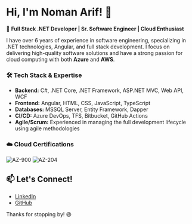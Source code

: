 # Hi, I'm Noman Arif! 👋

🚀 **Full Stack .NET Developer | Sr. Software Engineer | Cloud Enthusiast**

I have over 6 years of experience in software engineering, specializing in .NET technologies, Angular, and full stack development. I focus on delivering high-quality software solutions and have a strong passion for cloud computing with both **Azure** and **AWS**.

### 🛠️ **Tech Stack & Expertise**
- **Backend:** C#, .NET Core, .NET Framework, ASP.NET MVC, Web API, WCF 
- **Frontend:** Angular, HTML, CSS, JavaScript, TypeScript
- **Databases:** MSSQL Server, Entity Framework, Dapper
- **CI/CD:** Azure DevOps, TFS, Bitbucket, GitHub Actions
- **Agile/Scrum:** Experienced in managing the full development lifecycle using agile methodologies

### ☁️ **Cloud Certifications**
![AZ-900](https://img.shields.io/badge/AZ--900-Microsoft%20Azure%20Fundamentals-blue)
![AZ-204](https://img.shields.io/badge/AZ--204-Microsoft%20Azure%20Developer%20Associate-blue)

## 📫 Let's Connect!
- [LinkedIn](https://www.linkedin.com/in/nomanarif124/)
- [GitHub](https://github.com/noman-arif1)

Thanks for stopping by! 😃

